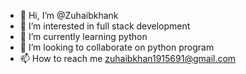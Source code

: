 - 👋 Hi, I’m @Zuhaibkhank
- 👀 I’m interested in full stack development 
- 🌱 I’m currently learning python 
- 💞️ I’m looking to collaborate on python program 
- 📫 How to reach me zuhaibkhan1915691@gmail.com 

<!---
Zuhaibkhank/Zuhaibkhank is a ✨ special ✨ repository because its `README.md` (this file) appears on your GitHub profile.
You can click the Preview link to take a look at your changes.
--->
